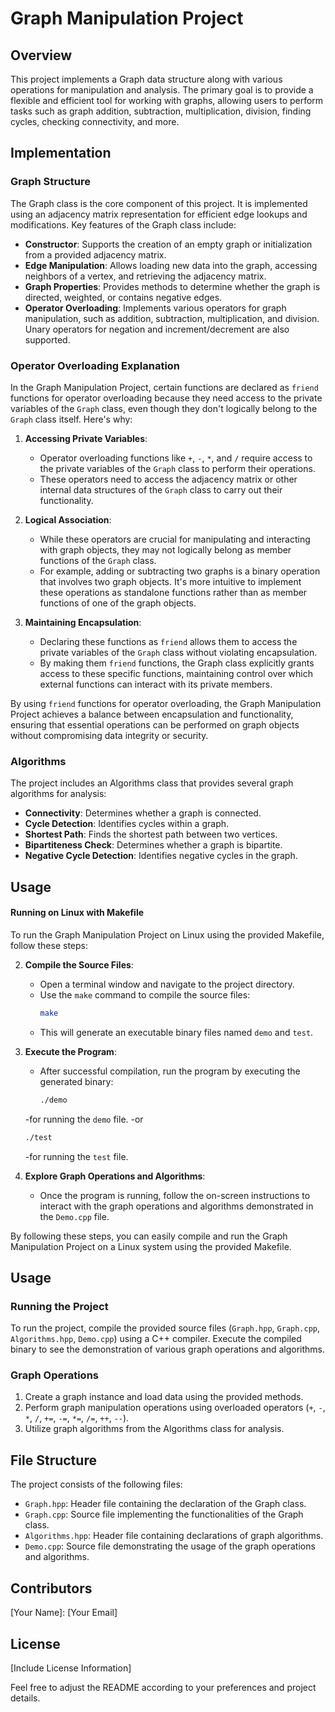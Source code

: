 # Graph Manipulation Project

## Overview

This project implements a Graph data structure along with various operations for manipulation and analysis. The primary goal is to provide a flexible and efficient tool for working with graphs, allowing users to perform tasks such as graph addition, subtraction, multiplication, division, finding cycles, checking connectivity, and more.

## Implementation

### Graph Structure

The Graph class is the core component of this project. It is implemented using an adjacency matrix representation for efficient edge lookups and modifications. Key features of the Graph class include:

- **Constructor**: Supports the creation of an empty graph or initialization from a provided adjacency matrix.
- **Edge Manipulation**: Allows loading new data into the graph, accessing neighbors of a vertex, and retrieving the adjacency matrix.
- **Graph Properties**: Provides methods to determine whether the graph is directed, weighted, or contains negative edges.
- **Operator Overloading**: Implements various operators for graph manipulation, such as addition, subtraction, multiplication, and division. Unary operators for negation and increment/decrement are also supported.

### Operator Overloading Explanation

In the Graph Manipulation Project, certain functions are declared as `friend` functions for operator overloading because they need access to the private variables of the `Graph` class, even though they don't logically belong to the `Graph` class itself. Here's why:

1. **Accessing Private Variables**:
   - Operator overloading functions like `+`, `-`, `*`, and `/` require access to the private variables of the `Graph` class to perform their operations.
   - These operators need to access the adjacency matrix or other internal data structures of the `Graph` class to carry out their functionality.

2. **Logical Association**:
   - While these operators are crucial for manipulating and interacting with graph objects, they may not logically belong as member functions of the `Graph` class.
   - For example, adding or subtracting two graphs is a binary operation that involves two graph objects. It's more intuitive to implement these operations as standalone functions rather than as member functions of one of the graph objects.

3. **Maintaining Encapsulation**:
   - Declaring these functions as `friend` allows them to access the private variables of the `Graph` class without violating encapsulation.
   - By making them `friend` functions, the Graph class explicitly grants access to these specific functions, maintaining control over which external functions can interact with its private members.

By using `friend` functions for operator overloading, the Graph Manipulation Project achieves a balance between encapsulation and functionality, ensuring that essential operations can be performed on graph objects without compromising data integrity or security.


### Algorithms

The project includes an Algorithms class that provides several graph algorithms for analysis:

- **Connectivity**: Determines whether a graph is connected.
- **Cycle Detection**: Identifies cycles within a graph.
- **Shortest Path**: Finds the shortest path between two vertices.
- **Bipartiteness Check**: Determines whether a graph is bipartite.
- **Negative Cycle Detection**: Identifies negative cycles in the graph.

## Usage

#### Running on Linux with Makefile

To run the Graph Manipulation Project on Linux using the provided Makefile, follow these steps:

2. **Compile the Source Files**:
   - Open a terminal window and navigate to the project directory.
   - Use the `make` command to compile the source files:
     ```bash
     make
     ```
   - This will generate an executable binary files named `demo` and `test`.

3. **Execute the Program**:
   - After successful compilation, run the program by executing the generated binary:
     ```bash
     ./demo
     ```
   -for running the `demo` file.
   -or 
     ```bash
     ./test
     ```
   -for running the `test` file.

4. **Explore Graph Operations and Algorithms**:
   - Once the program is running, follow the on-screen instructions to interact with the graph operations and algorithms demonstrated in the `Demo.cpp` file.

By following these steps, you can easily compile and run the Graph Manipulation Project on a Linux system using the provided Makefile.

## Usage

### Running the Project

To run the project, compile the provided source files (`Graph.hpp`, `Graph.cpp`, `Algorithms.hpp`, `Demo.cpp`) using a C++ compiler. Execute the compiled binary to see the demonstration of various graph operations and algorithms.

### Graph Operations

1. Create a graph instance and load data using the provided methods.
2. Perform graph manipulation operations using overloaded operators (`+`, `-`, `*`, `/`, `+=`, `-=`, `*=`, `/=`, `++`, `--`).
3. Utilize graph algorithms from the Algorithms class for analysis.

## File Structure

The project consists of the following files:

- `Graph.hpp`: Header file containing the declaration of the Graph class.
- `Graph.cpp`: Source file implementing the functionalities of the Graph class.
- `Algorithms.hpp`: Header file containing declarations of graph algorithms.
- `Demo.cpp`: Source file demonstrating the usage of the graph operations and algorithms.

## Contributors

[Your Name]: [Your Email]

## License

[Include License Information]

Feel free to adjust the README according to your preferences and project details.
